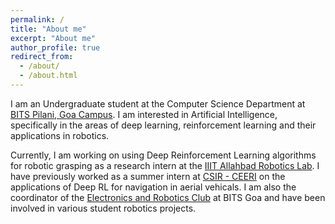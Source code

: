 ```yaml
---
permalink: /
title: "About me"
excerpt: "About me"
author_profile: true
redirect_from: 
  - /about/
  - /about.html
---
```


I am an Undergraduate student at the Computer Science Department at [BITS Pilani, Goa Campus](https://www.bits-pilani.ac.in/goa/). I am interested in Artificial Intelligence, specifically in the areas of deep learning, reinforcement learning and their applications in robotics.

Currently, I am working on using Deep Reinforcement Learning algorithms for robotic grasping as a research intern at the [IIIT Allahbad Robotics Lab](https://robita.iiita.ac.in/). I have previously worked as a summer intern at [CSIR - CEERI](https://www.ceeri.res.in/) on the applications of Deep RL for navigation in aerial vehicals. I am also the coordinator of the [Electronics and Robotics Club](http://erc-bpgc.github.io/) at BITS Goa and have been involved in various student robotics projects.

<!-- # Recent News -->